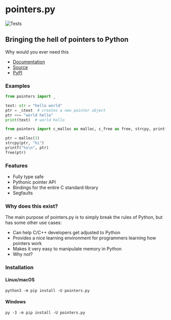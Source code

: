 # pointers.py

![Tests](https://github.com/ZeroIntensity/pointers.py/actions/workflows/tests.yml/badge.svg)

## Bringing the hell of pointers to Python

Why would you ever need this

-   [Documentation](https://pointers.zintensity.dev/)
-   [Source](https://github.com/ZeroIntensity/pointers.py)
-   [PyPI](https://pypi.org/project/pointers.py)

### Examples

```py
from pointers import _

text: str = "hello world"
ptr = _&text  # creates a new pointer object
ptr <<= "world hello"
print(text)  # world hello
```

```py
from pointers import c_malloc as malloc, c_free as free, strcpy, printf

ptr = malloc(3)
strcpy(ptr, "hi")
printf("%s\n", ptr)
free(ptr)
```

### Features

-   Fully type safe
-   Pythonic pointer API
-   Bindings for the entire C standard library
-   Segfaults 

### Why does this exist?

The main purpose of pointers.py is to simply break the rules of Python, but has some other use cases:

-   Can help C/C++ developers get adjusted to Python
-   Provides a nice learning environment for programmers learning how pointers work
-   Makes it very easy to manipulate memory in Python
-   Why _not_?

### Installation

#### Linux/macOS

```
python3 -m pip install -U pointers.py
```

#### Windows

```
py -3 -m pip install -U pointers.py
```
